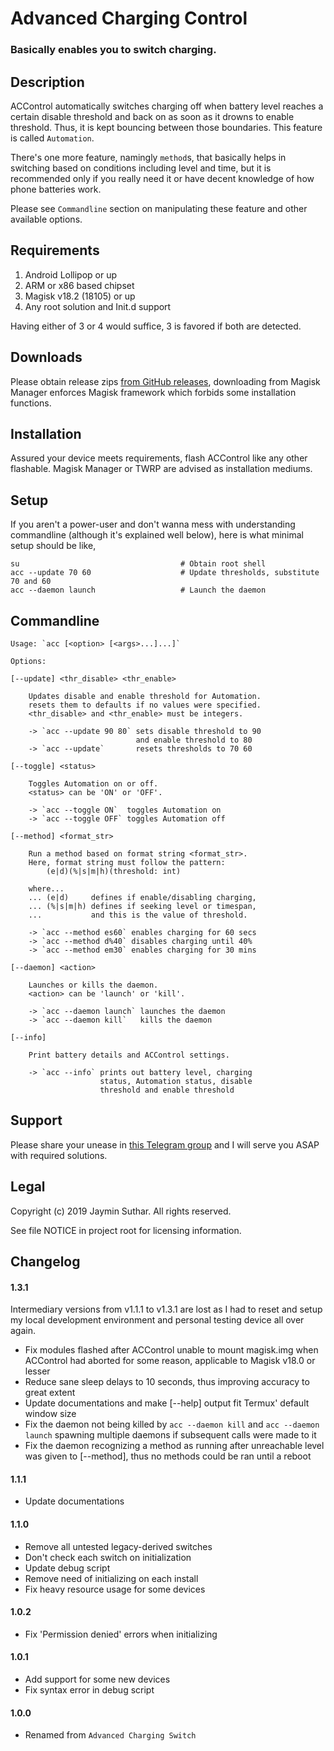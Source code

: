 # Advanced Charging Control

### Basically enables you to switch charging.

## Description

ACControl automatically switches charging off when battery level reaches a certain
disable threshold and back on as soon as it drowns to enable threshold. Thus, it
is kept bouncing between those boundaries. This feature is called `Automation`.

There's one more feature, namingly `method`s, that basically helps in switching
based on conditions including level and time, but it is recommended only if you
really need it or have decent knowledge of how phone batteries work.

Please see `Commandline` section on manipulating these feature and other available
options.

## Requirements

1. Android Lollipop or up
2. ARM or x86 based chipset
3. Magisk v18.2 (18105) or up
4. Any root solution and Init.d support

Having either of 3 or 4 would suffice, 3 is favored if both are detected.

## Downloads

Please obtain release zips [from GitHub releases](https://github.com/Magisk-Modules-Repo/ACControl/releases),
downloading from Magisk Manager enforces Magisk framework which forbids some
installation functions.

## Installation

Assured your device meets requirements, flash ACControl like any other flashable.
Magisk Manager or TWRP are advised as installation mediums.

## Setup

If you aren't a power-user and don't wanna mess with understanding commandline
(although it's explained well below), here is what minimal setup should be like,

    su                                    # Obtain root shell
    acc --update 70 60                    # Update thresholds, substitute 70 and 60
    acc --daemon launch                   # Launch the daemon

## Commandline

    Usage: `acc [<option> [<args>...]...]`

    Options:

    [--update] <thr_disable> <thr_enable>

        Updates disable and enable threshold for Automation.
        resets them to defaults if no values were specified.
        <thr_disable> and <thr_enable> must be integers.

        -> `acc --update 90 80` sets disable threshold to 90
                                and enable threshold to 80
        -> `acc --update`       resets thresholds to 70 60

    [--toggle] <status>

        Toggles Automation on or off.
        <status> can be 'ON' or 'OFF'.

        -> `acc --toggle ON`  toggles Automation on
        -> `acc --toggle OFF` toggles Automation off

    [--method] <format_str>

        Run a method based on format string <format_str>.
        Here, format string must follow the pattern:
            (e|d)(%|s|m|h)(threshold: int)

        where...
        ... (e|d)     defines if enable/disabling charging,
        ... (%|s|m|h) defines if seeking level or timespan,
        ...           and this is the value of threshold.

        -> `acc --method es60` enables charging for 60 secs
        -> `acc --method d%40` disables charging until 40%
        -> `acc --method em30` enables charging for 30 mins

    [--daemon] <action>

        Launches or kills the daemon.
        <action> can be 'launch' or 'kill'.

        -> `acc --daemon launch` launches the daemon
        -> `acc --daemon kill`   kills the daemon

    [--info]

        Print battery details and ACControl settings.

        -> `acc --info` prints out battery level, charging
                        status, Automation status, disable
                        threshold and enable threshold

## Support

Please share your unease in [this Telegram group](https://t.me/ACControl_Support)
and I will serve you ASAP with required solutions.

## Legal

Copyright (c) 2019 Jaymin Suthar. All rights reserved.

See file NOTICE in project root for licensing information.

## Changelog

#### 1.3.1

Intermediary versions from v1.1.1 to v1.3.1 are lost as I had to reset and setup
my local development environment and personal testing device all over again.

- Fix modules flashed after ACControl unable to mount magisk.img when ACControl
  had aborted for some reason, applicable to Magisk v18.0 or lesser
- Reduce sane sleep delays to 10 seconds, thus improving accuracy to great extent
- Update documentations and make [--help] output fit Termux' default window size
- Fix the daemon not being killed by `acc --daemon kill` and `acc --daemon launch`
  spawning multiple daemons if subsequent calls were made to it
- Fix the daemon recognizing a method as running after unreachable level was given
  to [--method], thus no methods could be ran until a reboot

#### 1.1.1

- Update documentations

#### 1.1.0

- Remove all untested legacy-derived switches
- Don't check each switch on initialization
- Update debug script
- Remove need of initializing on each install
- Fix heavy resource usage for some devices

#### 1.0.2

- Fix 'Permission denied' errors when initializing

#### 1.0.1

- Add support for some new devices
- Fix syntax error in debug script

#### 1.0.0

- Renamed from `Advanced Charging Switch`
